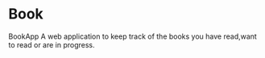 # Book
BookApp
A web application to keep track of the books you have read,want to read or are in progress.


